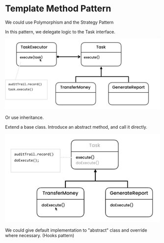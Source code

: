 # Template Method Pattern

We could use Polymorphism and the Strategy Pattern

In this pattern, we delegate logic to the Task
interface.

![template_poly.png](img%2Ftemplate_poly.png)


Or use inheritance.

Extend a base class.
Introduce an abstract method, and call it directly.


![template_pattern.png](img%2Ftemplate_pattern.png)


We could give default implementation to
"abstract" class and override where
necessary.  (Hooks pattern)